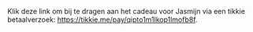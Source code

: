 Klik deze link om bij te dragen aan het cadeau voor Jasmijn via een tikkie betaalverzoek: <https://tikkie.me/pay/qipto1m1lkop1lmofb8f>.
